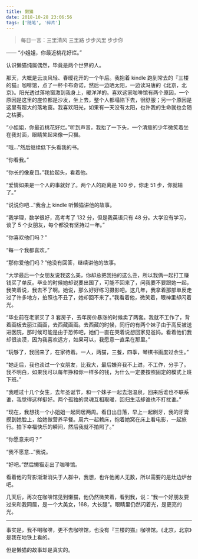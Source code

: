```yaml
---
title: 懒猫
date: 2018-10-28 23:06:56
tags: ['随笔', '碎片']
---
```


> 每日一言：三里清风 三里路 步步风里 步步你

—— “小姐姐，你最近桃花好烂。”

认识懒猫纯属偶然，毕竟是两个世界的人。

那天，大概是云淡风轻、春暖花开的一个午后。我抱着 kindle 跑到常去的『三楼的猫』咖啡馆，点了一杯卡布奇诺，然后一边晒太阳，一边读冯唐的《北京，北京》。阳光透过落地窗潵到我身上，暖洋洋的。喜欢这家咖啡馆有两个原因，一个原因是这里的座位都是沙发，坐上去，整个人都塌陷下去，很舒服；另一个原因是这里有超大的落地窗。我喜欢阳光，如果有一天没有太阳，也许我的生命就也会随之枯萎。

“小姐姐，你最近桃花好烂。”听到声音，我抬了一下头，一个清瘦的少年微笑着坐在我对面，眼睛笑起来像一只猫。

“哦...”然后继续低下头看我的书。

“你看我。”

“你长的像夏目。”我抬起头，看着他。

“爱情如果是一个人的事就好了。两个人的距离是 100 步，你走 51 步，你就输了。”

“说说你吧...”我合上 kindle 听懒猫讲他的故事。

“我学理，数学很好，高考考了 132 分，但是我英语只有 48 分。大学没有学习，谈了 5 个女朋友，每个都没有坚持过一年。”

“你喜欢他们吗？”

“每一个我都喜欢。”

“那你爱他们吗？”他没有回答，继续讲他的故事。

“大学最后一个女朋友说我这么美，你却总把我拍的这么丑，所以我俩一起打工赚钱买了单反。毕业的时候她却说要出国了，可能不回来了，问我要不要跟她一起，我笑着说，我去不了啊。她说，那么好好练习摄影吧。这几年，我拿着那部单反走过了许多地方，拍照也不丑了，她却回不来了。”我看着他，微笑着，眼神里却闪着光。

“毕业前在老家买了 3 套房子，去年房价暴涨的时候卖了两套。我就不工作了，背着画板去丽江画画，去西藏画画。去西藏的时候，同行的有两个妹子由于高反被送进医院，那时候可能是由于恐怖吧，她们一直在哭着说想回家见爸妈。看着他们我却很淡漠，因为我喜欢远方，如果可以，我愿意一直呆在那里。”

“玩够了，我回来了，在家待着。一人，两猫，三餐，四季，琴棋书画度过余生。”

“她走后，我也谈过一个女朋友，比我大，最后嫌弃我不上进，不工作，分手了。我不明白，如果我可以每年挣和你一样多的钱，为什么一定要按照固定的模式上班下班。”

“我睡过十几个女生，去年圣诞节，和一个妹子一起去泡温泉，回来后谁也不联系谁，我觉得这样挺好。两个孤独的灵魂互相取暖，回归生活却谁也不打扰谁。”

“现在，我想找一个小姐姐一起同居两周。看日出日落，早上一起刷牙，我的牙膏摸到她脸上，给她做营养早餐。周六一起赖床，抱着她窝在床上看电影，一起旅行。拍下幸福快乐的瞬间，然后我就不拍照了。”

“你愿意来吗？”

“我不愿意...”我说。

“好吧。”然后懒猫走出了咖啡馆。

看着他的背影渐渐消失于人群中，我想，也许他阅人无数，所以需要的是灶边炉台吧。

几天后，再次在咖啡馆见到懒猫，他仍然微笑着，看到我，说：“我一个好朋友要过来和我同居，是一个大美女，168，大长腿”。眼睛里仍然闪着光，是更亮的光。

---

事实是，我不喝咖啡，更不去咖啡馆，也没有『三楼的猫』咖啡馆。《北京，北京》是我在地铁上看的。

但是懒猫的故事却是真实的。